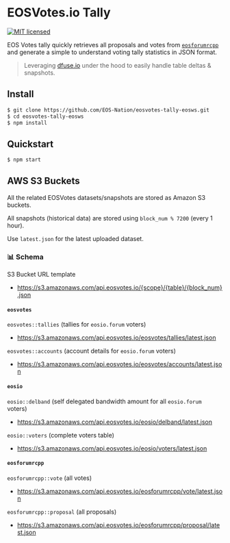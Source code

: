 # EOSVotes.io Tally

[![MIT licensed](https://img.shields.io/badge/license-MIT-blue.svg)](https://raw.githubusercontent.com/EOS-Nation/eosvotes-tally-eosws/master/LICENSE)

EOS Votes tally quickly retrieves all proposals and votes from [`eosforumrcpp`](https://github.com/eoscanada/eosio.forum) and generate a simple to understand voting tally statistics in JSON format.

> Leveraging [dfuse.io](https://dfuse.io) under the hood to easily handle table deltas & snapshots.

## Install

```bash
$ git clone https://github.com/EOS-Nation/eosvotes-tally-eosws.git
$ cd eosvotes-tally-eosws
$ npm install
```

## Quickstart

```bash
$ npm start
```

## AWS S3 Buckets

All the related EOSVotes datasets/snapshots are stored as Amazon S3 buckets.

All snapshots (historical data) are stored using `block_num % 7200` (every 1 hour).

Use `latest.json` for the latest uploaded dataset.

### 📊 Schema

S3 Bucket URL template

- https://s3.amazonaws.com/api.eosvotes.io/{scope}/{table}/{block_num}.json

#### `eosvotes`

`eosvotes::tallies` (tallies for `eosio.forum` voters)

- https://s3.amazonaws.com/api.eosvotes.io/eosvotes/tallies/latest.json

`eosvotes::accounts` (account details for `eosio.forum` voters)

- https://s3.amazonaws.com/api.eosvotes.io/eosvotes/accounts/latest.json


#### `eosio`

`eosio::delband` (self delegated bandwidth amount for all `eosio.forum` voters)

- https://s3.amazonaws.com/api.eosvotes.io/eosio/delband/latest.json

`eosio::voters` (complete voters table)

- https://s3.amazonaws.com/api.eosvotes.io/eosio/voters/latest.json


#### `eosforumrcpp`

`eosforumrcpp::vote` (all votes)

- https://s3.amazonaws.com/api.eosvotes.io/eosforumrcpp/vote/latest.json

`eosforumrcpp::proposal` (all proposals)

- https://s3.amazonaws.com/api.eosvotes.io/eosforumrcpp/proposal/latest.json

